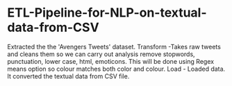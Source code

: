 # ETL-Pipeline-for-NLP-on-textual-data-from-CSV

Extracted the the 'Avengers Tweets' dataset.
Transform -Takes raw tweets and cleans them so we can carry out analysis remove stopwords, punctuation, lower case, html, emoticons.
This will be done using Regex means option so colour matches both color and colour.
Load - Loaded data.
It converted the textual data from CSV file.
    
